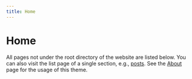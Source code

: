 ```yaml
---
title: Home
---
```



# Home

All pages not under the root directory of the website are listed below. You can also visit the list page of a single section, e.g., [posts](/post/). See the [About](/about/) page for the usage of this theme.
